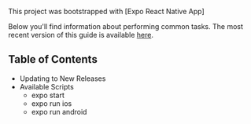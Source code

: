 This project was bootstrapped with [Expo React Native App]

Below you'll find information about performing common tasks. The most recent version of this guide is available [here](https://github.com/react-community/create-react-native-app/blob/master/react-native-scripts/template/README.md).

## Table of Contents

* Updating to New Releases
* Available Scripts
  * expo start
  * expo run ios
  * expo run android
  
